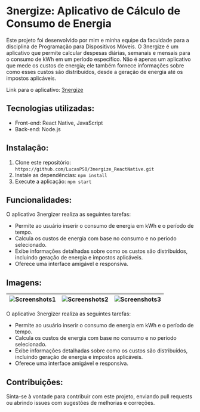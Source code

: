 # 3nergize: Aplicativo de Cálculo de Consumo de Energia

Este projeto foi desenvolvido por mim e minha equipe da faculdade para a disciplina de Programação para Dispositivos Móveis. O 3nergize é um aplicativo que permite calcular despesas diárias, semanais e mensais para o consumo de kWh em um período específico. Não é apenas um aplicativo que mede os custos de energia; ele também fornece informações sobre como esses custos são distribuídos, desde a geração de energia até os impostos aplicáveis.

Link para o aplicativo: [3nergize](https://expo.dev/artifacts/eas/wnnJbjmwXrwpJQcLis9pes.apk)

## Tecnologias utilizadas:

- Front-end: React Native, JavaScript
- Back-end: Node.js

## Instalação:

1. Clone este repositório: `https://github.com/LucasPS0/3nergize_ReactNative.git`
2. Instale as dependências: `npm install`
3. Execute a aplicação: `npm start`

## Funcionalidades:

O aplicativo 3nergizer realiza as seguintes tarefas:

- Permite ao usuário inserir o consumo de energia em kWh e o período de tempo.
- Calcula os custos de energia com base no consumo e no período selecionado.
- Exibe informações detalhadas sobre como os custos são distribuídos, incluindo geração de energia e impostos aplicáveis.
- Oferece uma interface amigável e responsiva.
## Imagens: 


| ![Screenshots1](./3nergize/assets/iloveimg-resized/Screenshot_2023-06-15-17-41-18-353_com.energize.meuapp%20(1).jpg) | ![Screenshots2](./3nergize/assets/iloveimg-resized/Screenshot_2023-06-15-17-41-14-314_com.energize.meuapp.jpg) | ![Screenshots3](./3nergize/assets/iloveimg-resized/Screenshot_2023-06-15-17-41-16-401_com.energize.meuapp.jpg) |
|---|---|---|



O aplicativo 3nergizer realiza as seguintes tarefas:

- Permite ao usuário inserir o consumo de energia em kWh e o período de tempo.
- Calcula os custos de energia com base no consumo e no período selecionado.
- Exibe informações detalhadas sobre como os custos são distribuídos, incluindo geração de energia e impostos aplicáveis.
- Oferece uma interface amigável e responsiva.

## Contribuições:

Sinta-se à vontade para contribuir com este projeto, enviando pull requests ou abrindo issues com sugestões de melhorias e correções.
